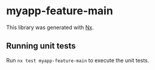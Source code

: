 # myapp-feature-main

This library was generated with [Nx](https://nx.dev).

## Running unit tests

Run `nx test myapp-feature-main` to execute the unit tests.
